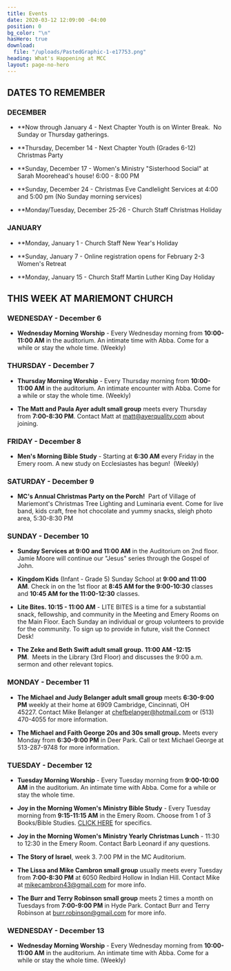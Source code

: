 ```yaml
---
title: Events
date: 2020-03-12 12:09:00 -04:00
position: 0
bg_color: "\n"
hasHero: true
download:
  file: "/uploads/PastedGraphic-1-e17753.png"
heading: What's Happening at MCC
layout: page-no-hero
---
```


## DATES TO REMEMBER


### DECEMBER

* **Now through January 4 - Next Chapter Youth is on Winter Break.  No Sunday or Thursday gatherings.

* **Thursday, December 14 - Next Chapter Youth (Grades 6-12) Christmas Party

* **Sunday, December 17 - Women's Ministry "Sisterhood Social" at Sarah Moorehead's house! 6:00 - 8:00 PM

* **Sunday, December 24 - Christmas Eve Candlelight Services at 4:00 and 5:00 pm (No Sunday morning services)

* **Monday/Tuesday, December 25-26 - Church Staff Christmas Holiday

### JANUARY

* **Monday, January 1 - Church Staff New Year's Holiday

* **Sunday, January 7 - Online registration opens for February 2-3 Women's Retreat

* **Monday, January 15 - Church Staff Martin Luther King Day Holiday


## THIS WEEK AT MARIEMONT CHURCH

### WEDNESDAY - December 6
* **Wednesday Morning Worship** - Every Wednesday morning from **10:00-11:00 AM** in the auditorium. An intimate time with Abba. Come for a while or stay the whole time. (Weekly)

### THURSDAY - December 7
* **Thursday Morning Worship** - Every Thursday morning from **10:00-11:00 AM** in the auditorium. An intimate encounter with Abba. Come for a while or stay the whole time. (Weekly)

* **The Matt and Paula Ayer adult small group** meets every Thursday from **7:00-8:30 PM**. Contact Matt at matt@ayerquality.com about joining.


### FRIDAY - December 8
* **Men's Morning Bible Study** - Starting at **6:30 AM** every Friday in the Emery room. A new study on Ecclesiastes has begun!  (Weekly)

### SATURDAY - December 9

* **MC's Annual Christmas Party on the Porch!**  Part of Village of Mariemont's Christmas Tree Lighting and Luminaria event. Come for live band, kids craft, free hot chocolate and yummy snacks, sleigh photo area, 5:30-8:30 PM

### SUNDAY - December 10

* **Sunday Services at 9:00 and 11:00 AM** in the Auditorium on 2nd floor. Jamie Moore will continue our "Jesus" series through the Gospel of John.

* **Kingdom Kids** (Infant - Grade 5) Sunday School at **9:00 and 11:00 AM**. Check in on the 1st floor at **8:45 AM for the 9:00-10:30** classes and **10:45 AM for the 11:00-12:30** classes.

* **Lite Bites. 10:15 - 11:00 AM** - LITE BITES is a time for a substantial snack, fellowship, and community in the Meeting and Emery Rooms on the Main Floor. Each Sunday an individual or group volunteers to provide for the community. To sign up to provide in future, visit the Connect Desk!

* **The Zeke and Beth Swift adult small group.** **11:00 AM -12:15 PM**.  Meets in the Library (3rd Floor) and discusses the 9:00 a.m. sermon and other relevant topics.


### MONDAY - December 11

* **The Michael and Judy Belanger adult small group** meets **6:30-9:00 PM** weekly at their home at 6909 Cambridge, Cincinnati, OH 45227. Contact Mike Belanger at chefbelanger@hotmail.com or (513) 470-4055 for more information. 

* **The Michael and Faith George 20s and 30s small group.** Meets every Monday from **6:30-9:00 PM** in Deer Park. Call or text Michael George at 513-287-9748 for more information.

### TUESDAY - December 12

* **Tuesday Morning Worship** - Every Tuesday morning from **9:00-10:00 AM** in the auditorium. An intimate time with Abba. Come for a while or stay the whole time. 

* **Joy in the Morning Women's Ministry Bible Study** - Every Tuesday morning from **9:15-11:15 AM** in the Emery Room. Choose from 1 of 3 Books/Bible Studies. [CLICK HERE](https://mariemontchurch.org/womens-ministry/) for specifics.

* **Joy in the Morning Women's Ministry Yearly Christmas Lunch** - 11:30 to 12:30 in the Emery Room. Contact Barb Leonard if any questions.

* **The Story of Israel**, week 3. 7:00 PM in the MC Auditorium.

* **The Lissa and Mike Cambron small group** usually meets every Tuesday from **7:00-8:30 PM** at 6050 Redbird Hollow in Indian Hill. Contact Mike at mikecambron43@gmail.com for more info.

* **The Burr and Terry Robinson small group** meets 2 times a month on Tuesdays from **7:00-9:00 PM** in Hyde Park. Contact Burr and Terry Robinson at burr.robinson@gmail.com for more info.

### WEDNESDAY - December 13

* **Wednesday Morning Worship** - Every Wednesday morning from **10:00-11:00 AM** in the auditorium. An intimate time with Abba. Come for a while or stay the whole time. (Weekly)



